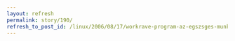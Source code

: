 ```yaml
---
layout: refresh
permalink: story/190/
refresh_to_post_id: /linux/2006/08/17/workrave-program-az-egszsges-munkavgzsrt
---
```

